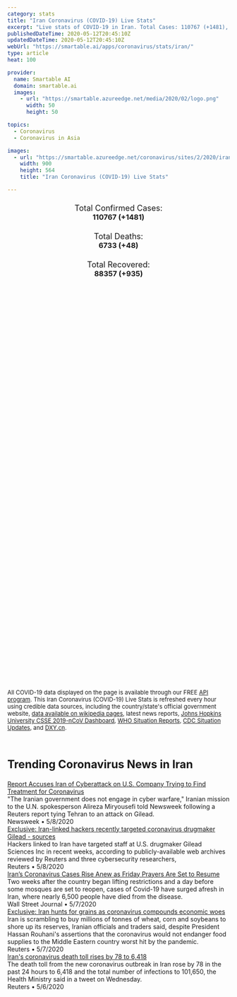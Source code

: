 ```yaml
---
category: stats
title: "Iran Coronavirus (COVID-19) Live Stats"
excerpt: "Live stats of COVID-19 in Iran. Total Cases: 110767 (+1481), Deaths: 6733 (+48), Recoveries: 88357(+935)."
publishedDateTime: 2020-05-12T20:45:10Z
updatedDateTime: 2020-05-12T20:45:10Z
webUrl: "https://smartable.ai/apps/coronavirus/stats/iran/"
type: article
heat: 100

provider:
  name: Smartable AI
  domain: smartable.ai
  images:
    - url: "https://smartable.azureedge.net/media/2020/02/logo.png"
      width: 50
      height: 50

topics:
  - Coronavirus
  - Coronavirus in Asia

images:
  - url: "https://smartable.azureedge.net/coronavirus/sites/2/2020/iran.jpg"
    width: 900
    height: 564
    title: "Iran Coronavirus (COVID-19) Live Stats"

---
```

<div class="total-stats" style="text-align: center;">
    <h3>
	    <div style="font-size: 18px; font-weight: 400;">Total Confirmed Cases:</div>
	    110767 (<span class='red'>+1481</span>)
    </h3>
    <h3>
	    <div style="font-size: 18px; font-weight: 400;">Total Deaths:</div>
	    6733 (<span class='red'>+48</span>)
    </h3>
    <h3>
	    <div style="font-size: 18px; font-weight: 400;">Total Recovered:</div>
	    88357 (<span class='green'>+935</span>)
    </h3>
</div>

<script type="text/javascript" src="https://www.gstatic.com/charts/loader.js"></script>

<div id="time_series_chart" style="width: 100%; height: 400px;"></div>
<script type="text/javascript">
  google.charts.load('current', {'packages':['corechart']});
  google.charts.setOnLoadCallback(drawChart);
  function drawChart() {
    var data = google.visualization.arrayToDataTable([
      ['Date', 'Total Cases', 'Total Deaths', 'Total Recovered'],
      ['1/22/2020', 0, 0, 0],['1/23/2020', 0, 0, 0],['1/24/2020', 0, 0, 0],['1/25/2020', 0, 0, 0],['1/26/2020', 0, 0, 0],['1/27/2020', 0, 0, 0],['1/28/2020', 0, 0, 0],['1/29/2020', 0, 0, 0],['1/30/2020', 0, 0, 0],['1/31/2020', 0, 0, 0],['2/1/2020', 0, 0, 0],['2/2/2020', 0, 0, 0],['2/3/2020', 0, 0, 0],['2/4/2020', 0, 0, 0],['2/5/2020', 0, 0, 0],['2/6/2020', 0, 0, 0],['2/7/2020', 0, 0, 0],['2/8/2020', 0, 0, 0],['2/9/2020', 0, 0, 0],['2/10/2020', 0, 0, 0],['2/11/2020', 0, 0, 0],['2/12/2020', 0, 0, 0],['2/13/2020', 0, 0, 0],['2/14/2020', 0, 0, 0],['2/15/2020', 0, 0, 0],['2/16/2020', 0, 0, 0],['2/17/2020', 0, 0, 0],['2/18/2020', 0, 0, 0],['2/19/2020', 2, 2, 0],['2/20/2020', 5, 2, 0],['2/21/2020', 18, 4, 0],['2/22/2020', 28, 5, 0],['2/23/2020', 43, 8, 0],['2/24/2020', 61, 12, 0],['2/25/2020', 95, 16, 0],['2/26/2020', 139, 19, 49],['2/27/2020', 245, 26, 49],['2/28/2020', 388, 34, 73],['2/29/2020', 593, 43, 123],['3/1/2020', 978, 54, 175],['3/2/2020', 1501, 66, 291],['3/3/2020', 2336, 77, 291],['3/4/2020', 2922, 92, 552],['3/5/2020', 3513, 107, 739],['3/6/2020', 4747, 124, 913],['3/7/2020', 5823, 145, 1669],['3/8/2020', 6566, 194, 2134],['3/9/2020', 7161, 237, 2394],['3/10/2020', 8042, 291, 2731],['3/11/2020', 9000, 354, 2959],['3/12/2020', 10075, 429, 3276],['3/13/2020', 11364, 514, 3529],['3/14/2020', 12729, 611, 4339],['3/15/2020', 13938, 724, 4590],['3/16/2020', 14991, 853, 4996],['3/17/2020', 16169, 988, 5389],['3/18/2020', 17361, 1135, 5710],['3/19/2020', 18407, 1284, 5979],['3/20/2020', 19644, 1433, 6745],['3/21/2020', 20610, 1556, 7635],['3/22/2020', 21638, 1685, 7931],['3/23/2020', 23049, 1812, 8376],['3/24/2020', 24811, 1934, 8913],['3/25/2020', 27017, 2077, 9625],['3/26/2020', 29406, 2234, 10457],['3/27/2020', 32332, 2378, 11133],['3/28/2020', 35408, 2517, 11679],['3/29/2020', 38309, 2640, 12391],['3/30/2020', 41495, 2757, 13911],['3/31/2020', 44605, 2898, 14656],['4/1/2020', 47593, 3036, 15473],['4/2/2020', 50468, 3160, 16711],['4/3/2020', 53183, 3294, 17935],['4/4/2020', 55743, 3452, 19736],['4/5/2020', 58226, 3603, 22011],['4/6/2020', 60500, 3739, 24236],['4/7/2020', 62589, 3872, 27039],['4/8/2020', 66220, 4003, 29812],['4/9/2020', 66220, 4110, 32309],['4/10/2020', 68192, 4232, 35465],['4/11/2020', 70029, 4357, 41947],['4/12/2020', 71686, 4474, 43894],['4/13/2020', 73303, 4585, 45983],['4/14/2020', 74877, 4683, 48129],['4/15/2020', 76389, 4777, 49933],['4/16/2020', 77995, 4869, 52229],['4/17/2020', 79494, 4958, 54064],['4/18/2020', 80868, 5031, 55987],['4/19/2020', 82211, 5118, 57023],['4/20/2020', 83505, 5209, 59273],['4/21/2020', 84802, 5297, 60965],['4/22/2020', 85996, 5391, 63113],['4/23/2020', 87026, 5481, 64843],['4/24/2020', 88194, 5574, 66599],['4/25/2020', 89328, 5650, 68193],['4/26/2020', 90481, 5710, 69657],['4/27/2020', 91472, 5806, 70933],['4/28/2020', 92584, 5877, 72439],['4/29/2020', 93657, 5957, 73791],['4/30/2020', 94640, 6028, 75103],['5/1/2020', 95544, 6092, 76226],['5/2/2020', 96448, 6156, 77350],['5/3/2020', 97424, 6203, 78422],['5/4/2020', 98647, 6277, 79379],['5/5/2020', 99970, 6340, 80475],['5/6/2020', 101650, 6418, 81587],['5/7/2020', 103135, 6486, 82744],['5/8/2020', 104691, 6541, 83837],['5/9/2020', 106220, 6589, 85064],['5/10/2020', 107603, 6640, 86143],['5/11/2020', 109286, 6685, 87422],['5/12/2020', 110767, 6733, 88357],
    ]);
    var options = {
      curveType: 'none',
      chartArea: {'width': '80%', 'height': '80%'},
      legend: { position: 'top' },
      lineWidth: 5,
      colors: ['#f60109', '#444444', '#81B71F']
    };
    var chart = new google.visualization.LineChart(document.getElementById('time_series_chart'));
    chart.draw(data, options);
  }
</script>

<div id="geo_chart" style="width: 100%; height: 500px;"></div>
<script type="text/javascript">
  google.charts.load('current', {
    'packages':['geochart'],
    'mapsApiKey': 'AIzaSyDk1HhVhLaveyKrUhhHZ5YwzIpEcbdal6U'
  });
  google.charts.setOnLoadCallback(drawRegionsMap);
  function drawRegionsMap() {
    var data = google.visualization.arrayToDataTable([
      ['Location', 'Total Cases', 'Total Deaths'],
      ["Iran", 110767, 6733]
    ]);
    var options = {
      backgroundColor: {fill:'transparent',stroke:'#FFF' ,strokeWidth:0 }, 
      region: 'IR',
      resolution: 'countries', 
      legend: 'none',
      colorAxis: {
          colors: ['#FFE2E2', '#f60109']
      }
    };
    var chart = new google.visualization.GeoChart(document.getElementById('geo_chart'));
    chart.draw(data, options);
  };
</script>



<span style="font-size: 13px">All COVID-19 data displayed on the page is available through our FREE <a href="https://developer.smartable.ai">API program</a>. This Iran Coronavirus (COVID-19) Live Stats is refreshed every hour using credible data sources, including the country/state's official government website, <a href="https://en.wikipedia.org/wiki/2019%E2%80%9320_coronavirus_pandemic" target="_blank">data available on wikipedia pages</a>, latest news reports, <a href="https://systems.jhu.edu/research/public-health/ncov/" target="_blank">Johns Hopkins University CSSE 2019-nCoV Dashboard</a>, <a href="https://www.who.int/emergencies/diseases/novel-coronavirus-2019/situation-reports" target="_blank">WHO Situation Reports</a>, <a href="https://www.cdc.gov/coronavirus/2019-ncov/index.html" target="_blank">CDC Situation Updates</a>, and <a href="https://ncov.dxy.cn/ncovh5/view/pneumonia" target="_blank">DXY.cn</a>.</span>


<h2 id="news" class="center" style="margin-top: 60px; font-size: 25px;">Trending Coronavirus News in Iran</h2>
<div class="row">
<div class="col-md-6 col-sm-12">
  <div class="content-card">
	<a href="https://www.newsweek.com/report-accuses-iran-attack-drug-company-coronavirus-1502838"><div class="card-image" style="background-image: url(https://d.newsweek.com/en/full/1588511/gilead-cyber-attack-iran-remdesivir.jpg)"></div></a>
	<div class="content">
		<div class="card-title"><a href="https://www.newsweek.com/report-accuses-iran-attack-drug-company-coronavirus-1502838">Report Accuses Iran of Cyberattack on U.S. Company Trying to Find Treatment for Coronavirus</a></div>
		<div class="card-excerpt">"The Iranian government does not engage in cyber warfare," Iranian mission to the U.N. spokesperson Alireza Miryousefi told Newsweek following a Reuters report tying Tehran to an attack on Gilead.</div>
		<div class="card-meta">
			<span class="card-provider">Newsweek</span> • <span class="card-date">5/8/2020</span>
		</div>
	</div>
  </div>
</div>
<div class="col-md-6 col-sm-12">
  <div class="content-card">
	<a href="https://www.reuters.com/article/us-healthcare-coronavirus-gilead-iran-ex-idUSKBN22K2EV"><div class="card-image" style="background-image: url(https://s4.reutersmedia.net/resources/r/?m=02&d=20200508&t=2&i=1517969081&w=&fh=545px&fw=&ll=&pl=&sq=&r=LYNXMPEG471IY)"></div></a>
	<div class="content">
		<div class="card-title"><a href="https://www.reuters.com/article/us-healthcare-coronavirus-gilead-iran-ex-idUSKBN22K2EV">Exclusive: Iran-linked hackers recently targeted coronavirus drugmaker Gilead - sources</a></div>
		<div class="card-excerpt">Hackers linked to Iran have targeted staff at U.S. drugmaker Gilead Sciences Inc in recent weeks, according to publicly-available web archives reviewed by Reuters and three cybersecurity researchers,</div>
		<div class="card-meta">
			<span class="card-provider">Reuters</span> • <span class="card-date">5/8/2020</span>
		</div>
	</div>
  </div>
</div>
<div class="col-md-6 col-sm-12">
  <div class="content-card">
	<a href="https://www.wsj.com/articles/irans-coronavirus-cases-rise-anew-as-friday-prayers-are-set-to-resume-11588870093"><div class="card-image" style="background-image: url(https://images.wsj.net/im-184319/social)"></div></a>
	<div class="content">
		<div class="card-title"><a href="https://www.wsj.com/articles/irans-coronavirus-cases-rise-anew-as-friday-prayers-are-set-to-resume-11588870093">Iran’s Coronavirus Cases Rise Anew as Friday Prayers Are Set to Resume</a></div>
		<div class="card-excerpt">Two weeks after the country began lifting restrictions and a day before some mosques are set to reopen, cases of Covid-19 have surged afresh in Iran, where nearly 6,500 people have died from the disease.</div>
		<div class="card-meta">
			<span class="card-provider">Wall Street Journal</span> • <span class="card-date">5/7/2020</span>
		</div>
	</div>
  </div>
</div>
<div class="col-md-6 col-sm-12">
  <div class="content-card">
	<a href="https://www.reuters.com/article/us-health-coronavirus-iran-grains-exclus-idUSKBN22J233"><div class="card-image" style="background-image: url(https://s2.reutersmedia.net/resources/r/?m=02&d=20200507&t=2&i=1517812534&w=&fh=545px&fw=&ll=&pl=&sq=&r=LYNXMPEG4616D)"></div></a>
	<div class="content">
		<div class="card-title"><a href="https://www.reuters.com/article/us-health-coronavirus-iran-grains-exclus-idUSKBN22J233">Exclusive: Iran hunts for grains as coronavirus compounds economic woes</a></div>
		<div class="card-excerpt">Iran is scrambling to buy millions of tonnes of wheat, corn and soybeans to shore up its reserves, Iranian officials and traders said, despite President Hassan Rouhani's assertions that the coronavirus would not endanger food supplies to the Middle Eastern country worst hit by the pandemic.</div>
		<div class="card-meta">
			<span class="card-provider">Reuters</span> • <span class="card-date">5/7/2020</span>
		</div>
	</div>
  </div>
</div>
<div class="col-md-6 col-sm-12">
  <div class="content-card">
	<a href="https://www.reuters.com/article/us-health-coronavirus-iran-idUSKBN22I1CH"><div class="card-image" style="background-image: url(https://s1.reutersmedia.net/resources/r/?m=02&d=20200506&t=2&i=1517636961&w=&fh=545px&fw=&ll=&pl=&sq=&r=LYNXMPEG450S1)"></div></a>
	<div class="content">
		<div class="card-title"><a href="https://www.reuters.com/article/us-health-coronavirus-iran-idUSKBN22I1CH">Iran's coronavirus death toll rises by 78 to 6,418</a></div>
		<div class="card-excerpt">The death toll from the new coronavirus outbreak in Iran rose by 78 in the past 24 hours to 6,418 and the total number of infections to 101,650, the Health Ministry said in a tweet on Wednesday.</div>
		<div class="card-meta">
			<span class="card-provider">Reuters</span> • <span class="card-date">5/6/2020</span>
		</div>
	</div>
  </div>
</div>

</div>

